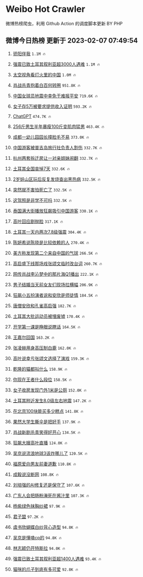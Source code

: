 # Weibo Hot Crawler 



微博热榜爬虫，利用 Github Action 的调度脚本更新 BY PHP 


## 微博今日热榜 更新于 2023-02-07 07:49:54 
1. [骄阳伴我](https://s.weibo.com/weibo?q=%E9%AA%84%E9%98%B3%E4%BC%B4%E6%88%91&t=31&band_rank=1&Refer=top) `1.1M 🔥` 

1. [强震已致土耳其叙利亚超3000人遇难](https://s.weibo.com/weibo?q=%23%E5%BC%BA%E9%9C%87%E5%B7%B2%E8%87%B4%E5%9C%9F%E8%80%B3%E5%85%B6%E5%8F%99%E5%88%A9%E4%BA%9A%E8%B6%853000%E4%BA%BA%E9%81%87%E9%9A%BE%23&t=31&band_rank=2&Refer=top) `1.1M 🔥` 

1. [太空视角看灯火里的中国](https://s.weibo.com/weibo?q=%23%E5%A4%AA%E7%A9%BA%E8%A7%86%E8%A7%92%E7%9C%8B%E7%81%AF%E7%81%AB%E9%87%8C%E7%9A%84%E4%B8%AD%E5%9B%BD%23&t=31&band_rank=3&Refer=top) `1.0M 🔥` 

1. [肖战杀青抱着白百何转圈](https://s.weibo.com/weibo?q=%23%E8%82%96%E6%88%98%E6%9D%80%E9%9D%92%E6%8A%B1%E7%9D%80%E7%99%BD%E7%99%BE%E4%BD%95%E8%BD%AC%E5%9C%88%23&t=31&band_rank=4&Refer=top) `951.8K 🔥` 

1. [中国女球员地震中幸免于难报平安](https://s.weibo.com/weibo?q=%23%E4%B8%AD%E5%9B%BD%E5%A5%B3%E7%90%83%E5%91%98%E5%9C%B0%E9%9C%87%E4%B8%AD%E5%B9%B8%E5%85%8D%E4%BA%8E%E9%9A%BE%E6%8A%A5%E5%B9%B3%E5%AE%89%23&t=31&band_rank=5&Refer=top) `719.6K 🔥` 

1. [女子存5万被要求提供收入证明](https://s.weibo.com/weibo?q=%23%E5%A5%B3%E5%AD%90%E5%AD%985%E4%B8%87%E8%A2%AB%E8%A6%81%E6%B1%82%E6%8F%90%E4%BE%9B%E6%94%B6%E5%85%A5%E8%AF%81%E6%98%8E%23&t=31&band_rank=6&Refer=top) `593.2K 🔥` 

1. [ChatGPT](https://s.weibo.com/weibo?q=ChatGPT&t=31&band_rank=7&Refer=top) `474.7K 🔥` 

1. [256斤男生半年暴瘦100斤变肌肉猛男](https://s.weibo.com/weibo?q=%23256%E6%96%A4%E7%94%B7%E7%94%9F%E5%8D%8A%E5%B9%B4%E6%9A%B4%E7%98%A6100%E6%96%A4%E5%8F%98%E8%82%8C%E8%82%89%E7%8C%9B%E7%94%B7%23&t=31&band_rank=8&Refer=top) `463.4K 🔥` 

1. [成都一幼儿园园长撞脸毛不易](https://s.weibo.com/weibo?q=%23%E6%88%90%E9%83%BD%E4%B8%80%E5%B9%BC%E5%84%BF%E5%9B%AD%E5%9B%AD%E9%95%BF%E6%92%9E%E8%84%B8%E6%AF%9B%E4%B8%8D%E6%98%93%23&t=31&band_rank=9&Refer=top) `373.0K 🔥` 

1. [中国游客被普吉岛旅行社负责人割伤](https://s.weibo.com/weibo?q=%23%E4%B8%AD%E5%9B%BD%E6%B8%B8%E5%AE%A2%E8%A2%AB%E6%99%AE%E5%90%89%E5%B2%9B%E6%97%85%E8%A1%8C%E7%A4%BE%E8%B4%9F%E8%B4%A3%E4%BA%BA%E5%89%B2%E4%BC%A4%23&t=31&band_rank=10&Refer=top) `332.7K 🔥` 

1. [杭州两套拆迁房让一对亲姐妹闹翻](https://s.weibo.com/weibo?q=%23%E6%9D%AD%E5%B7%9E%E4%B8%A4%E5%A5%97%E6%8B%86%E8%BF%81%E6%88%BF%E8%AE%A9%E4%B8%80%E5%AF%B9%E4%BA%B2%E5%A7%90%E5%A6%B9%E9%97%B9%E7%BF%BB%23&t=31&band_rank=11&Refer=top) `332.7K 🔥` 

1. [土耳其全国哀悼7天](https://s.weibo.com/weibo?q=%23%E5%9C%9F%E8%80%B3%E5%85%B6%E5%85%A8%E5%9B%BD%E5%93%80%E6%82%BC7%E5%A4%A9%23&t=31&band_rank=12&Refer=top) `332.6K 🔥` 

1. [2岁娃山区玩后反复发烧查出黑热病](https://s.weibo.com/weibo?q=%232%E5%B2%81%E5%A8%83%E5%B1%B1%E5%8C%BA%E7%8E%A9%E5%90%8E%E5%8F%8D%E5%A4%8D%E5%8F%91%E7%83%A7%E6%9F%A5%E5%87%BA%E9%BB%91%E7%83%AD%E7%97%85%23&t=31&band_rank=13&Refer=top) `332.5K 🔥` 

1. [突然就不害怕死亡了](https://s.weibo.com/weibo?q=%23%E7%AA%81%E7%84%B6%E5%B0%B1%E4%B8%8D%E5%AE%B3%E6%80%95%E6%AD%BB%E4%BA%A1%E4%BA%86%23&t=31&band_rank=14&Refer=top) `332.5K 🔥` 

1. [这驾照是非学不可吗](https://s.weibo.com/weibo?q=%23%E8%BF%99%E9%A9%BE%E7%85%A7%E6%98%AF%E9%9D%9E%E5%AD%A6%E4%B8%8D%E5%8F%AF%E5%90%97%23&t=31&band_rank=15&Refer=top) `332.5K 🔥` 

1. [泰国满大街播放狂飙吸引中国游客](https://s.weibo.com/weibo?q=%23%E6%B3%B0%E5%9B%BD%E6%BB%A1%E5%A4%A7%E8%A1%97%E6%92%AD%E6%94%BE%E7%8B%82%E9%A3%99%E5%90%B8%E5%BC%95%E4%B8%AD%E5%9B%BD%E6%B8%B8%E5%AE%A2%23&t=31&band_rank=16&Refer=top) `330.1K 🔥` 

1. [高叶回应剧抛脸](https://s.weibo.com/weibo?q=%23%E9%AB%98%E5%8F%B6%E5%9B%9E%E5%BA%94%E5%89%A7%E6%8A%9B%E8%84%B8%23&t=31&band_rank=17&Refer=top) `317.1K 🔥` 

1. [土耳其一天内两次7.8级强震](https://s.weibo.com/weibo?q=%23%E5%9C%9F%E8%80%B3%E5%85%B6%E4%B8%80%E5%A4%A9%E5%86%85%E4%B8%A4%E6%AC%A17.8%E7%BA%A7%E5%BC%BA%E9%9C%87%23&t=31&band_rank=18&Refer=top) `304.4K 🔥` 

1. [陈妍希说陈晓是比较依赖的人](https://s.weibo.com/weibo?q=%23%E9%99%88%E5%A6%8D%E5%B8%8C%E8%AF%B4%E9%99%88%E6%99%93%E6%98%AF%E6%AF%94%E8%BE%83%E4%BE%9D%E8%B5%96%E7%9A%84%E4%BA%BA%23&t=31&band_rank=19&Refer=top) `270.4K 🔥` 

1. [美方称发现第二个来自中国的气球](https://s.weibo.com/weibo?q=%23%E7%BE%8E%E6%96%B9%E7%A7%B0%E5%8F%91%E7%8E%B0%E7%AC%AC%E4%BA%8C%E4%B8%AA%E6%9D%A5%E8%87%AA%E4%B8%AD%E5%9B%BD%E7%9A%84%E6%B0%94%E7%90%83%23&t=31&band_rank=20&Refer=top) `266.5K 🔥` 

1. [高启盛下线那场戏张颂文临时改台词](https://s.weibo.com/weibo?q=%23%E9%AB%98%E5%90%AF%E7%9B%9B%E4%B8%8B%E7%BA%BF%E9%82%A3%E5%9C%BA%E6%88%8F%E5%BC%A0%E9%A2%82%E6%96%87%E4%B8%B4%E6%97%B6%E6%94%B9%E5%8F%B0%E8%AF%8D%23&t=31&band_rank=21&Refer=top) `260.7K 🔥` 

1. [网传肖战李沁梦中的那片海Q1播出](https://s.weibo.com/weibo?q=%23%E7%BD%91%E4%BC%A0%E8%82%96%E6%88%98%E6%9D%8E%E6%B2%81%E6%A2%A6%E4%B8%AD%E7%9A%84%E9%82%A3%E7%89%87%E6%B5%B7Q1%E6%92%AD%E5%87%BA%23&t=31&band_rank=22&Refer=top) `222.1K 🔥` 

1. [男子结婚当天前女友们现场拉横幅](https://s.weibo.com/weibo?q=%23%E7%94%B7%E5%AD%90%E7%BB%93%E5%A9%9A%E5%BD%93%E5%A4%A9%E5%89%8D%E5%A5%B3%E5%8F%8B%E4%BB%AC%E7%8E%B0%E5%9C%BA%E6%8B%89%E6%A8%AA%E5%B9%85%23&t=31&band_rank=23&Refer=top) `206.9K 🔥` 

1. [狂飙小五扮演者说和安欣是师徒情](https://s.weibo.com/weibo?q=%23%E7%8B%82%E9%A3%99%E5%B0%8F%E4%BA%94%E6%89%AE%E6%BC%94%E8%80%85%E8%AF%B4%E5%92%8C%E5%AE%89%E6%AC%A3%E6%98%AF%E5%B8%88%E5%BE%92%E6%83%85%23&t=31&band_rank=24&Refer=top) `184.5K 🔥` 

1. [唐僧安欣和孔雀高启强](https://s.weibo.com/weibo?q=%23%E5%94%90%E5%83%A7%E5%AE%89%E6%AC%A3%E5%92%8C%E5%AD%94%E9%9B%80%E9%AB%98%E5%90%AF%E5%BC%BA%23&t=31&band_rank=25&Refer=top) `182.7K 🔥` 

1. [土耳其大批运动员被埋废墟](https://s.weibo.com/weibo?q=%23%E5%9C%9F%E8%80%B3%E5%85%B6%E5%A4%A7%E6%89%B9%E8%BF%90%E5%8A%A8%E5%91%98%E8%A2%AB%E5%9F%8B%E5%BA%9F%E5%A2%9F%23&t=31&band_rank=26&Refer=top) `170.4K 🔥` 

1. [开学第一课是睁眼说瞎话](https://s.weibo.com/weibo?q=%23%E5%BC%80%E5%AD%A6%E7%AC%AC%E4%B8%80%E8%AF%BE%E6%98%AF%E7%9D%81%E7%9C%BC%E8%AF%B4%E7%9E%8E%E8%AF%9D%23&t=31&band_rank=27&Refer=top) `164.5K 🔥` 

1. [王嘉尔回国](https://s.weibo.com/weibo?q=%23%E7%8E%8B%E5%98%89%E5%B0%94%E5%9B%9E%E5%9B%BD%23&t=31&band_rank=28&Refer=top) `163.2K 🔥` 

1. [张凌赫用身高压制白鹿](https://s.weibo.com/weibo?q=%23%E5%BC%A0%E5%87%8C%E8%B5%AB%E7%94%A8%E8%BA%AB%E9%AB%98%E5%8E%8B%E5%88%B6%E7%99%BD%E9%B9%BF%23&t=31&band_rank=29&Refer=top) `162.0K 🔥` 

1. [高叶说幸亏张颂文选择了演戏](https://s.weibo.com/weibo?q=%23%E9%AB%98%E5%8F%B6%E8%AF%B4%E5%B9%B8%E4%BA%8F%E5%BC%A0%E9%A2%82%E6%96%87%E9%80%89%E6%8B%A9%E4%BA%86%E6%BC%94%E6%88%8F%23&t=31&band_rank=30&Refer=top) `159.3K 🔥` 

1. [乾隆的猫都叫什么](https://s.weibo.com/weibo?q=%23%E4%B9%BE%E9%9A%86%E7%9A%84%E7%8C%AB%E9%83%BD%E5%8F%AB%E4%BB%80%E4%B9%88%23&t=31&band_rank=31&Refer=top) `158.9K 🔥` 

1. [你现在王者什么段位](https://s.weibo.com/weibo?q=%23%E4%BD%A0%E7%8E%B0%E5%9C%A8%E7%8E%8B%E8%80%85%E4%BB%80%E4%B9%88%E6%AE%B5%E4%BD%8D%23&t=31&band_rank=32&Refer=top) `158.5K 🔥` 

1. [女子收房发现门外1米是公厕](https://s.weibo.com/weibo?q=%23%E5%A5%B3%E5%AD%90%E6%94%B6%E6%88%BF%E5%8F%91%E7%8E%B0%E9%97%A8%E5%A4%961%E7%B1%B3%E6%98%AF%E5%85%AC%E5%8E%95%23&t=31&band_rank=33&Refer=top) `152.0K 🔥` 

1. [土耳其附近发生8.0级左右地震](https://s.weibo.com/weibo?q=%23%E5%9C%9F%E8%80%B3%E5%85%B6%E9%99%84%E8%BF%91%E5%8F%91%E7%94%9F8.0%E7%BA%A7%E5%B7%A6%E5%8F%B3%E5%9C%B0%E9%9C%87%23&t=31&band_rank=34&Refer=top) `147.2K 🔥` 

1. [在北京100块能买多少糕点](https://s.weibo.com/weibo?q=%23%E5%9C%A8%E5%8C%97%E4%BA%AC100%E5%9D%97%E8%83%BD%E4%B9%B0%E5%A4%9A%E5%B0%91%E7%B3%95%E7%82%B9%23&t=31&band_rank=35&Refer=top) `141.8K 🔥` 

1. [果然大学生撕伞是把好手](https://s.weibo.com/weibo?q=%23%E6%9E%9C%E7%84%B6%E5%A4%A7%E5%AD%A6%E7%94%9F%E6%92%95%E4%BC%9E%E6%98%AF%E6%8A%8A%E5%A5%BD%E6%89%8B%23&t=31&band_rank=36&Refer=top) `137.9K 🔥` 

1. [肖战新剧杀青笑得好开心](https://s.weibo.com/weibo?q=%23%E8%82%96%E6%88%98%E6%96%B0%E5%89%A7%E6%9D%80%E9%9D%92%E7%AC%91%E5%BE%97%E5%A5%BD%E5%BC%80%E5%BF%83%23&t=31&band_rank=37&Refer=top) `134.5K 🔥` 

1. [狂飙大嫂高叶直播](https://s.weibo.com/weibo?q=%23%E7%8B%82%E9%A3%99%E5%A4%A7%E5%AB%82%E9%AB%98%E5%8F%B6%E7%9B%B4%E6%92%AD%23&t=31&band_rank=38&Refer=top) `124.0K 🔥` 

1. [吴京说流浪地球3该炸哪儿了](https://s.weibo.com/weibo?q=%23%E5%90%B4%E4%BA%AC%E8%AF%B4%E6%B5%81%E6%B5%AA%E5%9C%B0%E7%90%833%E8%AF%A5%E7%82%B8%E5%93%AA%E5%84%BF%E4%BA%86%23&t=31&band_rank=39&Refer=top) `120.5K 🔥` 

1. [福原爱向男友前妻道歉](https://s.weibo.com/weibo?q=%23%E7%A6%8F%E5%8E%9F%E7%88%B1%E5%90%91%E7%94%B7%E5%8F%8B%E5%89%8D%E5%A6%BB%E9%81%93%E6%AD%89%23&t=31&band_rank=40&Refer=top) `110.8K 🔥` 

1. [成毅说没断网](https://s.weibo.com/weibo?q=%23%E6%88%90%E6%AF%85%E8%AF%B4%E6%B2%A1%E6%96%AD%E7%BD%91%23&t=31&band_rank=41&Refer=top) `108.8K 🔥` 

1. [刘培强的AI修复还是保守了](https://s.weibo.com/weibo?q=%23%E5%88%98%E5%9F%B9%E5%BC%BA%E7%9A%84AI%E4%BF%AE%E5%A4%8D%E8%BF%98%E6%98%AF%E4%BF%9D%E5%AE%88%E4%BA%86%23&t=31&band_rank=42&Refer=top) `107.6K 🔥` 

1. [广东人会把肠粉淹死在酱汁里](https://s.weibo.com/weibo?q=%23%E5%B9%BF%E4%B8%9C%E4%BA%BA%E4%BC%9A%E6%8A%8A%E8%82%A0%E7%B2%89%E6%B7%B9%E6%AD%BB%E5%9C%A8%E9%85%B1%E6%B1%81%E9%87%8C%23&t=31&band_rank=43&Refer=top) `107.3K 🔥` 

1. [杨紫绿色抹胸纱裙](https://s.weibo.com/weibo?q=%23%E6%9D%A8%E7%B4%AB%E7%BB%BF%E8%89%B2%E6%8A%B9%E8%83%B8%E7%BA%B1%E8%A3%99%23&t=31&band_rank=44&Refer=top) `97.9K 🔥` 

1. [君子盟](https://s.weibo.com/weibo?q=%E5%90%9B%E5%AD%90%E7%9B%9F&t=31&band_rank=45&Refer=top) `97.2K 🔥` 

1. [虞书欣蝴蝶白纱背心造型](https://s.weibo.com/weibo?q=%23%E8%99%9E%E4%B9%A6%E6%AC%A3%E8%9D%B4%E8%9D%B6%E7%99%BD%E7%BA%B1%E8%83%8C%E5%BF%83%E9%80%A0%E5%9E%8B%23&t=31&band_rank=46&Refer=top) `94.8K 🔥` 

1. [吴京是懂嗑cp的](https://s.weibo.com/weibo?q=%23%E5%90%B4%E4%BA%AC%E6%98%AF%E6%87%82%E5%97%91cp%E7%9A%84%23&t=31&band_rank=47&Refer=top) `94.8K 🔥` 

1. [林志颖仍开特斯拉](https://s.weibo.com/weibo?q=%23%E6%9E%97%E5%BF%97%E9%A2%96%E4%BB%8D%E5%BC%80%E7%89%B9%E6%96%AF%E6%8B%89%23&t=31&band_rank=48&Refer=top) `94.0K 🔥` 

1. [强震已致土耳其叙利亚超1400人遇难](https://s.weibo.com/weibo?q=%23%E5%BC%BA%E9%9C%87%E5%B7%B2%E8%87%B4%E5%9C%9F%E8%80%B3%E5%85%B6%E5%8F%99%E5%88%A9%E4%BA%9A%E8%B6%851400%E4%BA%BA%E9%81%87%E9%9A%BE%23&t=31&band_rank=49&Refer=top) `93.4K 🔥` 

1. [猫咪的爪子到底有多可爱](https://s.weibo.com/weibo?q=%23%E7%8C%AB%E5%92%AA%E7%9A%84%E7%88%AA%E5%AD%90%E5%88%B0%E5%BA%95%E6%9C%89%E5%A4%9A%E5%8F%AF%E7%88%B1%23&t=31&band_rank=50&Refer=top) `92.8K 🔥` 

